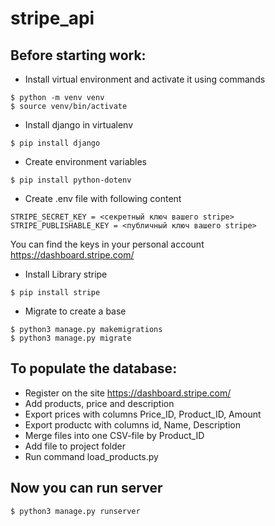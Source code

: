 # stripe_api
## Before starting work:
- Install virtual environment and activate it using commands
```
$ python -m venv venv
$ source venv/bin/activate
```
- Install django in virtualenv
```
$ pip install django
```
- Create environment variables
```
$ pip install python-dotenv
```
- Create .env file with following content
```
STRIPE_SECRET_KEY = <секретный ключ вашего stripe>
STRIPE_PUBLISHABLE_KEY = <публичный ключ вашего stripe>
```
You can find the keys in your personal account https://dashboard.stripe.com/
- Install Library stripe
```
$ pip install stripe
```
- Migrate to create a base
```
$ python3 manage.py makemigrations
$ python3 manage.py migrate
```

## To populate the database:
- Register on the site https://dashboard.stripe.com/
- Add products, price and description
- Export prices with columns Price_ID, Product_ID, Amount
- Export productc with columns id, Name, Description
- Merge files into one CSV-file by Product_ID
- Add file to project folder
- Run command load_products.py

## Now you can run server
```
$ python3 manage.py runserver 
```
